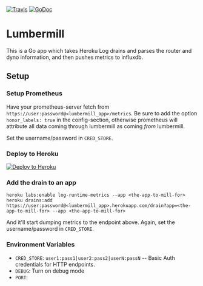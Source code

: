 [![Travis](https://img.shields.io/travis/heroku/lumbermill.svg)](https://travis-ci.org/heroku/lumbermill)
[![GoDoc](https://godoc.org/github.com/heroku/lumbermill?status.svg)](http://godoc.org/github.com/heroku/lumbermill)

# Lumbermill

This is a Go app which takes Heroku Log drains and parses the router and dyno information, and then pushes metrics to influxdb.

## Setup
### Setup Prometheus

Have your prometheus-server fetch from
`https://user:password@<lumbermill_app>/metrics`. Be sure to add the option
`honor_labels: true` in the config-section, otherwise prometheus will attribute
all data coming through lumbermill as coming *from* lumbermill.

Set the username/password in `CRED_STORE`.

### Deploy to Heroku

[![Deploy to Heroku](https://www.herokucdn.com/deploy/button.png)](https://heroku.com/deploy)

### Add the drain to an app

```
heroku labs:enable log-runtime-metrics --app <the-app-to-mill-for>
heroku drains:add https://user:password@<lumbermill_app>.herokuapp.com/drain?app=<the-app-to-mill-for> --app <the-app-to-mill-for>
```

And it'll start dumping metrics to the endpoint above.  Again, set the
username/password in `CRED_STORE`.

### Environment Variables

* `CRED_STORE`: `user1:pass1|user2:pass2|userN:passN` -- Basic Auth credentials for HTTP endpoints.
* `DEBUG`: Turn on debug mode
* `PORT`: 

